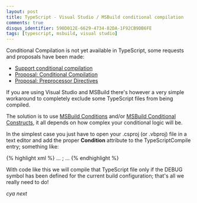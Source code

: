 ```yaml
---
layout: post
title: TypeScript - Visual Studio / MSBuild conditional compilation
comments: true
disqus_identifier: 590D012E-6629-4734-82DA-1F92CB9DB6FE
tags: [typescript, msbuild, visual studio]
---
```


Conditional Compilation is not yet available in TypeScript, some requests and proposals have been made:

- [Support conditional compilation](https://github.com/Microsoft/TypeScript/issues/449)
- [Proposal: Conditional Compilation](https://github.com/Microsoft/TypeScript/issues/3538)
- [Proposal: Preprocessor Directives](https://github.com/Microsoft/TypeScript/issues/4691)

If you are using Visual Studio and MSBuild there's however a very simple workaround to completely exclude some TypeScript files from being compiled.

The solution is to use [MSBuild Conditions](https://msdn.microsoft.com/en-us/library/7szfhaft.aspx) and/or [MSBuild Conditional Constructs](https://msdn.microsoft.com/en-us/library/ms164307.aspx), it all depends on how complex your conditional logic will be.

In the simplest case you just have to open your .csproj (or .vbproj) file in a text editor and add the proper **Condition** attribute to the TypeScriptCompile entry; something like:

{% highlight xml %}
...
<TypeScriptCompile Condition="'$(CONFIG)'=='DEBUG'" Include="UiComponentFeature\UiComponent.ts" />;
...
{% endhighlight %}

With code like this we will compile that TypeScript file only if the DEBUG symbol has been defined for the current build configuration; that's all we really need to do!

_cya next_